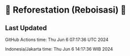 
# 🌳 Reforestation (Reboisasi) 🌲

## Last Updated

GitHub Actions time: Thu Jun  6 07:17:36 UTC 2024

Indonesia/Jakarta time: Thu Jun  6 14:17:36 WIB 2024
